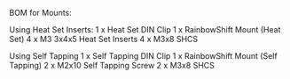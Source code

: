 BOM for Mounts:

Using Heat Set Inserts:
	1 x Heat Set DIN Clip
	1 x RainbowShift Mount (Heat Set) 
	4 x M3 3x4x5 Heat Set Inserts
	4 x M3x8 SHCS

Using Self Tapping
	1 x Self Tapping DIN Clip
	1 x RainbowShift Mount (Self Tapping)
	2 x M2x10 Self Tapping Screw
	2 x M3x8 SHCS 